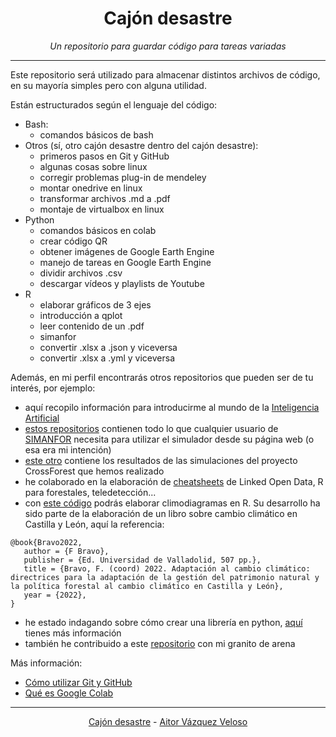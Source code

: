 <center>

# **Cajón desastre**

</center>
<center>

*Un repositorio para guardar código para tareas variadas*

</center>


---


Este repositorio será utilizado para almacenar distintos archivos de código, en su mayoría simples pero con alguna utilidad.

Están estructurados según el lenguaje del código:
- Bash:
  - comandos básicos de bash
- Otros (sí, otro cajón desastre dentro del cajón desastre):
  - primeros pasos en Git y GitHub
  - algunas cosas sobre linux
  - corregir problemas plug-in de mendeley
  - montar onedrive en linux
  - transformar archivos .md a .pdf
  - montaje de virtualbox en linux
- Python
  - comandos básicos en colab
  - crear código QR
  - obtener imágenes de Google Earth Engine
  - manejo de tareas en Google Earth Engine
  - dividir archivos .csv
  - descargar vídeos y playlists de Youtube
- R
  - elaborar gráficos de 3 ejes
  - introducción a qplot
  - leer contenido de un .pdf
  - simanfor
  - convertir .xlsx a .json y viceversa
  - convertir .xlsx a .yml y viceversa



Además, en mi perfil encontrarás otros repositorios que pueden ser de tu interés, por ejemplo:
- aquí recopilo información para introducirme al mundo de la [Inteligencia Artificial](https://github.com/aitorvv/road_to_AI)
- [estos repositorios](https://github.com/orgs/simanfor/repositories) contienen todo lo que cualquier usuario de [SIMANFOR](http://www.simanfor.es/) necesita para utilizar el simulador desde su página web (o esa era mi intención)
- [este otro](https://github.com/simanfor-dask/CrossForest-simulations) contiene los resultados de las simulaciones del proyecto CrossForest que hemos realizado
- he colaborado en la elaboración de [cheatsheets](https://github.com/VirtualForests/cheatsheets) de Linked Open Data, R para forestales, teledetección...
- con [este código](https://github.com/iuFOR-QuantitativeForestry/AdaptaCyL-clima) podrás elaborar climodiagramas en R. Su desarrollo ha sido parte de la elaboración de un libro sobre cambio climático en Castilla y León, aquí la referencia:

```
@book{Bravo2022,
   author = {F Bravo},
   publisher = {Ed. Universidad de Valladolid, 507 pp.},
   title = {Bravo, F. (coord) 2022. Adaptación al cambio climático: directrices para la adaptación de la gestión del patrimonio natural y la política forestal al cambio climático en Castilla y León},
   year = {2022},
}

```

- he estado indagando sobre cómo crear una librería en python, [aquí](https://github.com/aitorvv/paquete_prueba_python) tienes más información
- también he contribuido a este [repositorio](https://github.com/SMART-Global-Ecosystems/hackathon_GEE_feb-2022) con mi granito de arena

Más información:
- [Cómo utilizar Git y GitHub](https://github.com/UnseenWizzard/git_training)
- [Qué es Google Colab](https://www.youtube.com/watch?v=ek8zToZa7h0&ab_channel=GreatLearning)

---
<center>

[Cajón desastre](https://github.com/aitorvv/cajon_desastre) - [Aitor Vázquez Veloso](https://www.linkedin.com/in/aitorvazquezveloso)

</center>


